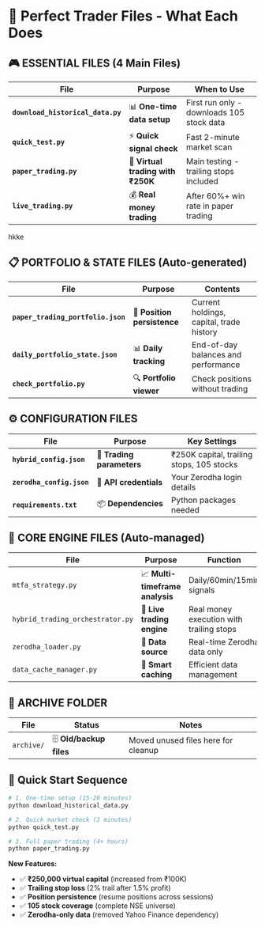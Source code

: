 # 📁 Perfect Trader Files - What Each Does

## 🎮 **ESSENTIAL FILES (4 Main Files)**

| File | Purpose | When to Use |
|------|---------|-------------|
| **`download_historical_data.py`** | 📊 **One-time data setup** | First run only - downloads 105 stock data |
| **`quick_test.py`** | ⚡ **Quick signal check** | Fast 2-minute market scan |
| **`paper_trading.py`** | 🧪 **Virtual trading with ₹250K** | Main testing - trailing stops included |
| **`live_trading.py`** | 💰 **Real money trading** | After 60%+ win rate in paper trading |


hkke

## 📋 **PORTFOLIO & STATE FILES (Auto-generated)**

| File | Purpose | Contents |
|------|---------|----------|
| **`paper_trading_portfolio.json`** | 💾 **Position persistence** | Current holdings, capital, trade history |
| **`daily_portfolio_state.json`** | 📊 **Daily tracking** | End-of-day balances and performance |
| **`check_portfolio.py`** | 🔍 **Portfolio viewer** | Check positions without trading |

## ⚙️ **CONFIGURATION FILES**

| File | Purpose | Key Settings |
|------|---------|--------------|
| **`hybrid_config.json`** | 🎯 **Trading parameters** | ₹250K capital, trailing stops, 105 stocks |
| **`zerodha_config.json`** | 🔑 **API credentials** | Your Zerodha login details |
| **`requirements.txt`** | 📦 **Dependencies** | Python packages needed |

## 🧠 **CORE ENGINE FILES (Auto-managed)**

| File | Purpose | Function |
|------|---------|----------|
| `mtfa_strategy.py` | 📈 **Multi-timeframe analysis** | Daily/60min/15min signals |
| `hybrid_trading_orchestrator.py` | 🤖 **Live trading engine** | Real money execution with trailing stops |
| `zerodha_loader.py` | 📡 **Data source** | Real-time Zerodha data only |
| `data_cache_manager.py` | 💾 **Smart caching** | Efficient data management |

## 📁 **ARCHIVE FOLDER**

| File | Status | Notes |
|------|---------|-------|
| `archive/` | 🗄️ **Old/backup files** | Moved unused files here for cleanup |

## 🚀 **Quick Start Sequence**

```bash
# 1. One-time setup (15-20 minutes)
python download_historical_data.py

# 2. Quick market check (2 minutes)
python quick_test.py

# 3. Full paper trading (4+ hours)
python paper_trading.py
```

**New Features:**
- ✅ **₹250,000 virtual capital** (increased from ₹100K)
- ✅ **Trailing stop loss** (2% trail after 1.5% profit)
- ✅ **Position persistence** (resume positions across sessions)
- ✅ **105 stock coverage** (complete NSE universe)
- ✅ **Zerodha-only data** (removed Yahoo Finance dependency)